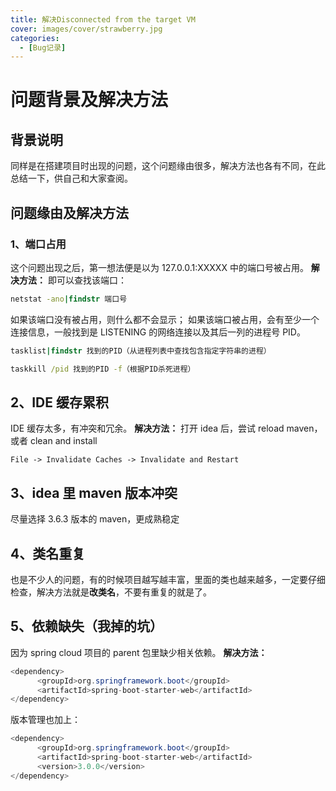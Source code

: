 ```yaml
---
title: 解决Disconnected from the target VM
cover: images/cover/strawberry.jpg
categories:
  - [Bug记录]
---
```


# 问题背景及解决方法

## 背景说明

同样是在搭建项目时出现的问题，这个问题缘由很多，解决方法也各有不同，在此总结一下，供自己和大家查阅。

## 问题缘由及解决方法

### 1、端口占用

这个问题出现之后，第一想法便是以为 127.0.0.1:XXXXX 中的端口号被占用。
**解决方法：**
即可以查找该端口：

```cmd
netstat -ano|findstr 端口号
```

如果该端口没有被占用，则什么都不会显示；
如果该端口被占用，会有至少一个连接信息，一般找到是 LISTENING 的网络连接以及其后一列的进程号 PID。

```cmd
tasklist|findstr 找到的PID（从进程列表中查找包含指定字符串的进程）
```

```cmd
taskkill /pid 找到的PID -f（根据PID杀死进程）
```

## 2、IDE 缓存累积

IDE 缓存太多，有冲突和冗余。
**解决方法：**
打开 idea 后，尝试 reload maven，或者 clean and install

```shell
File -> Invalidate Caches -> Invalidate and Restart
```

## 3、idea 里 maven 版本冲突

尽量选择 3.6.3 版本的 maven，更成熟稳定

## 4、类名重复

也是不少人的问题，有的时候项目越写越丰富，里面的类也越来越多，一定要仔细检查，解决方法就是**改类名**，不要有重复的就是了。

## 5、依赖缺失（我掉的坑）

因为 spring cloud 项目的 parent 包里缺少相关依赖。
**解决方法：**

```java
<dependency>
      <groupId>org.springframework.boot</groupId>
      <artifactId>spring-boot-starter-web</artifactId>
</dependency>
```

版本管理也加上：

```java
<dependency>
      <groupId>org.springframework.boot</groupId>
      <artifactId>spring-boot-starter-web</artifactId>
      <version>3.0.0</version>
</dependency>
```

